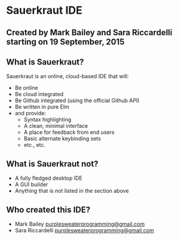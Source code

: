 # Sauerkraut IDE
## Created by Mark Bailey and Sara Riccardelli starting on 19 September, 2015

## What is Sauerkraut?
Sauerkraut is an online, cloud-based IDE that will:
* Be online
* Be cloud integrated
* Be Github integrated (using the official Github API)
* Be written in pure Elm
* and provide:
	* Syntax highlighting
	* A clean, minimal interface
	* A place for feedback from end users
	* Basic alternate keybinding sets
	* etc., etc.

## What is Sauerkraut not?
* A fully fledged desktop IDE
* A GUI builder
* Anything that is not listed in the section above

## Who created this IDE?
* Mark Bailey purplesweaterprogramming@gmail.com
* Sara Riccardelli purplesweaterprogramming@gmail.com
